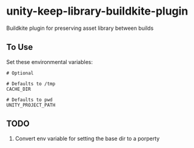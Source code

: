 # unity-keep-library-buildkite-plugin
Buildkite plugin for preserving asset library between builds

## To Use

Set these environmental variables:

```
# Optional

# Defaults to /tmp
CACHE_DIR

# Defaults to pwd
UNITY_PROJECT_PATH 
```

## TODO

  1. Convert env variable for setting the base dir to a porperty
